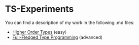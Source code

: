 # TS-Experiments

You can find a description of my work in the following .md files:

* [Higher Order Types](Higher%20Order%20Types.md) (easy)
* [Full-Fledged Type Programming](Writing%20Full-Fledged%20Type%20Programs%20in%20Typescript.md) (advanced)
